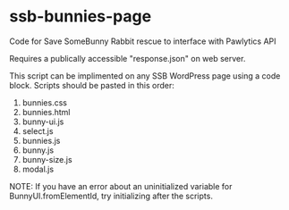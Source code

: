 # ssb-bunnies-page
Code for Save SomeBunny Rabbit rescue to interface with Pawlytics API

Requires a publically accessible "response.json" on web server.

This script can be implimented on any SSB WordPress page using a code block. Scripts should be pasted in this order: 

1. bunnies.css
2. bunnies.html
3. bunny-ui.js
4. select.js
5. bunnies.js
6. bunny.js
7. bunny-size.js
8. modal.js

NOTE: If you have an error about an uninitialized variable for BunnyUI.fromElementId, try initializing after the scripts. 
